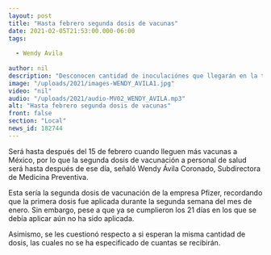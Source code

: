 ```yaml
---
layout: post
title: "Hasta febrero segunda dosis de vacunas"
date: 2021-02-05T21:53:00.000-06:00
tags:
  
  - Wendy Avila
  
author: nil
description: "Desconocen cantidad de inoculaciónes que llegarán en la tercera remesa. "
image: "/uploads/2021/images-WENDY_AVILA1.jpg"
video: "nil"
audio: "/uploads/2021/audio-MV02_WENDY_AVILA.mp3"
alt: "Hasta febrero segunda dosis de vacunas"
front: false
section: "Local"
news_id: 182744
---
```


Será hasta después del 15 de febrero cuando lleguen más vacunas a México, por lo que la segunda dosis de vacunación a personal de salud será hasta después de ese día, señaló Wendy Ávila Coronado, Subdirectora de Medicina Preventiva.

Esta sería la segunda dosis de vacunación de la empresa Pfizer, recordando que la primera dosis fue aplicada durante la segunda semana del mes de enero. Sin embargo, pese a que ya se cumplieron los 21 días en los que se debía aplicar aún no ha sido aplicada.

Asimismo, se les cuestionó respecto a si esperan la misma cantidad de dosis, las cuales no se ha especificado de cuantas se recibirán. 